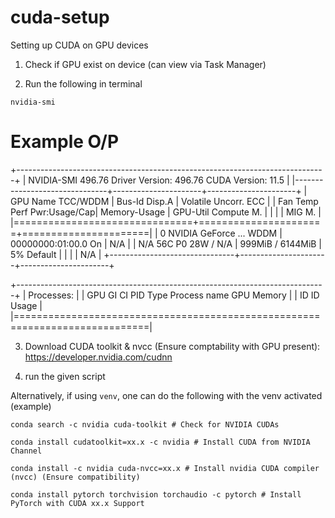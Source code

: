 # cuda-setup
Setting up CUDA on GPU devices 

1. Check if GPU exist on device (can view via Task Manager)

2. Run the following in terminal   
```
nvidia-smi 
```

# Example O/P 
+-----------------------------------------------------------------------------+
| NVIDIA-SMI 496.76       Driver Version: 496.76       CUDA Version: 11.5     |
|-------------------------------+----------------------+----------------------+
| GPU  Name            TCC/WDDM | Bus-Id        Disp.A | Volatile Uncorr. ECC |
| Fan  Temp  Perf  Pwr:Usage/Cap|         Memory-Usage | GPU-Util  Compute M. |
|                               |                      |               MIG M. |
|===============================+======================+======================|
|   0  NVIDIA GeForce ... WDDM  | 00000000:01:00.0  On |                  N/A |
| N/A   56C    P0    28W /  N/A |    999MiB /  6144MiB |      5%      Default |
|                               |                      |                  N/A |
+-------------------------------+----------------------+----------------------+

+-----------------------------------------------------------------------------+
| Processes:                                                                  |
|  GPU   GI   CI        PID   Type   Process name                  GPU Memory |
|        ID   ID                                                   Usage      |
|=============================================================================|


3. Download CUDA toolkit & nvcc (Ensure comptability with GPU present): https://developer.nvidia.com/cudnn


4. run the given script 

Alternatively, if using `venv`, one can do the following with the venv activated (example)

```
conda search -c nvidia cuda-toolkit # Check for NVIDIA CUDAs 

conda install cudatoolkit=xx.x -c nvidia # Install CUDA from NVIDIA Channel 

conda install -c nvidia cuda-nvcc=xx.x # Install nvidia CUDA compiler (nvcc) (Ensure compatibility)

conda install pytorch torchvision torchaudio -c pytorch # Install PyTorch with CUDA xx.x Support
```